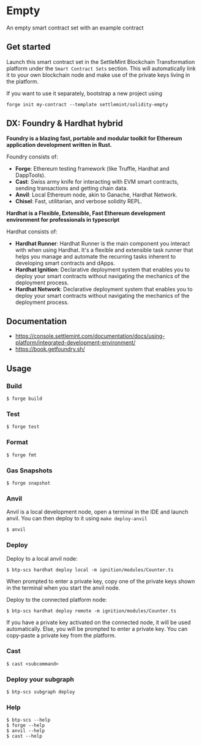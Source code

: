 # Empty

An empty smart contract set with an example contract

## Get started

Launch this smart contract set in the SettleMint Blockchain Transformation platform under the `Smart Contract Sets` section. This will automatically link it to your own blockchain node and make use of the private keys living in the platform.

If you want to use it separately, bootstrap a new project using

```shell
forge init my-contract --template settlemint/solidity-empty
```

## DX: Foundry & Hardhat hybrid

**Foundry is a blazing fast, portable and modular toolkit for Ethereum application development written in Rust.**

Foundry consists of:

- **Forge**: Ethereum testing framework (like Truffle, Hardhat and DappTools).
- **Cast**: Swiss army knife for interacting with EVM smart contracts, sending transactions and getting chain data.
- **Anvil**: Local Ethereum node, akin to Ganache, Hardhat Network.
- **Chisel**: Fast, utilitarian, and verbose solidity REPL.

**Hardhat is a Flexible, Extensible, Fast Ethereum development environment for professionals in typescript**

Hardhat consists of:

- **Hardhat Runner**: Hardhat Runner is the main component you interact with when using Hardhat. It's a flexible and extensible task runner that helps you manage and automate the recurring tasks inherent to developing smart contracts and dApps.
- **Hardhat Ignition**: Declarative deployment system that enables you to deploy your smart contracts without navigating the mechanics of the deployment process.
- **Hardhat Network**: Declarative deployment system that enables you to deploy your smart contracts without navigating the mechanics of the deployment process.

## Documentation

- https://console.settlemint.com/documentation/docs/using-platform/integrated-development-environment/
- https://book.getfoundry.sh/

## Usage

### Build

```shell
$ forge build
```

### Test

```shell
$ forge test
```

### Format

```shell
$ forge fmt
```

### Gas Snapshots

```shell
$ forge snapshot
```

### Anvil

Anvil is a local development node, open a terminal in the IDE and launch anvil. You can then deploy to it using `make deploy-anvil`

```shell
$ anvil
```

### Deploy

Deploy to a local anvil node:

```shell
$ btp-scs hardhat deploy local -m ignition/modules/Counter.ts
```

When prompted to enter a private key, copy one of the private keys shown in the terminal when you start the anvil node.

Deploy to the connected platform node:

```shell
$ btp-scs hardhat deploy remote -m ignition/modules/Counter.ts
```

If you have a private key activated on the connected node, it will be used automatically. Else, you will be prompted to enter a private key. You can copy-paste a private key from the platform.

### Cast

```shell
$ cast <subcommand>
```

### Deploy your subgraph

```shell
$ btp-scs subgraph deploy
```

### Help

```shell
$ btp-scs --help
$ forge --help
$ anvil --help
$ cast --help
```
